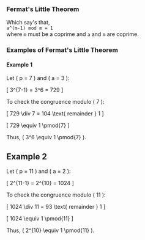 ### Fermat's Little Theorem

Which say's that,<br>
`a^(m-1) mod m = 1` <br>
where `m` must be a coprime and `a` and `m` are coprime.

### Examples of Fermat's Little Theorem

#### Example 1
Let \( p = 7 \) and \( a = 3 \):

\[ 3^{7-1} = 3^6 = 729 \]

To check the congruence modulo \( 7 \):

\[ 729 \div 7 = 104 \text{ remainder } 1 \]

\[ 729 \equiv 1 \pmod{7} \]

Thus, \( 3^6 \equiv 1 \pmod{7} \).

## Example 2
Let \( p = 11 \) and \( a = 2 \):

\[ 2^{11-1} = 2^{10} = 1024 \]

To check the congruence modulo \( 11 \):

\[ 1024 \div 11 = 93 \text{ remainder } 1 \]

\[ 1024 \equiv 1 \pmod{11} \]

Thus, \( 2^{10} \equiv 1 \pmod{11} \).

